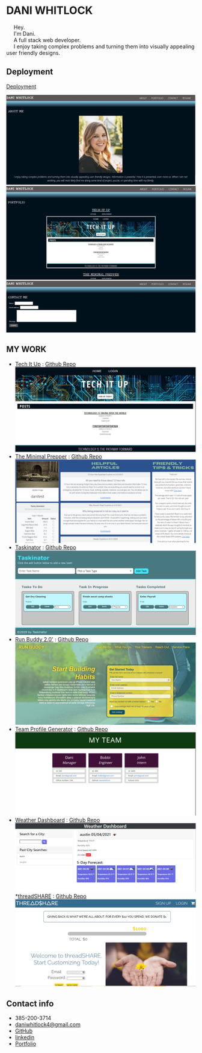 # DANI WHITLOCK 
&nbsp;&nbsp;&nbsp;&nbsp;&nbsp;Hey.   
&nbsp;&nbsp;&nbsp;&nbsp;&nbsp;I'm Dani.  
&nbsp;&nbsp;&nbsp;&nbsp;&nbsp;A full stack web developer.  
&nbsp;&nbsp;&nbsp;&nbsp;&nbsp;I enjoy taking complex problems and turning them into visually appealing user friendly designs.  

## Deployment

[Deployment](https://daniwhitlock.github.io/react-portfolio/)

![react-portfolio](\src\assets\portfolio\deploy-1.JPG)
![react-portfolio](\src\assets\portfolio\deploy-2.JPG)
![react-portfolio](\src\assets\portfolio\deploy-3.JPG)



## MY WORK

* [Tech It Up](https://salty-woodland-41746.herokuapp.com/) : [Github Repo](https://github.com/daniwhitlock/tech-blog)
![Tech It Up](src\assets\portfolio\0.JPG)
* [The Minimal Prepper](https://minimal-prepper.herokuapp.com/) : [Github Repo](https://github.com/daniwhitlock/the-minimal-prepper)
![The Minimal Prepper](src\assets\portfolio\1.JPG)
* [Taskinator](https://daniwhitlock.github.io/Taskinator/) : [Github Repo](https://github.com/daniwhitlock/Taskinator)
![Taskinator](src\assets\portfolio\2.JPG)
* [Run Buddy 2.0'](https://daniwhitlock.github.io/run-buddy2.0/') : [Github Repo](https://github.com/daniwhitlock/run-buddy2.0)
![Run Buddy 2.0](src\assets\portfolio\3.JPG)
* [Team Profile Generator](https://drive.google.com/file/d/1QIyY9JyHTSr5PwX1zxKwzl9wFwsJIuem/view) : [Github Repo](https://github.com/daniwhitlock/Team-Profile-Generator)
![Team Profile Generator](src\assets\portfolio\4.JPG)
* [Weather Dashboard](https://daniwhitlock.github.io/Weather-dashboard/) : [Github Repo](https://github.com/daniwhitlock/challenge-6-weather-dashboard)
![Weather Dashboard](src\assets\portfolio\5.JPG)
*[threadSHARE](https://threadshare.herokuapp.com/) : [Github Repo](https://github.com/Mheyn95/threadshare)
![Run Buddy 2.0](src\assets\portfolio\6.JPG)


## Contact info
* 385-200-3714
* daniwhitlock4@gmail.com
* [GitHub](https://github.com/daniwhitlock)
* [linkedin](https://www.linkedin.com/in/dani-whitlock-471297168/")
* [Portfolio](https://daniwhitlock.github.io/)